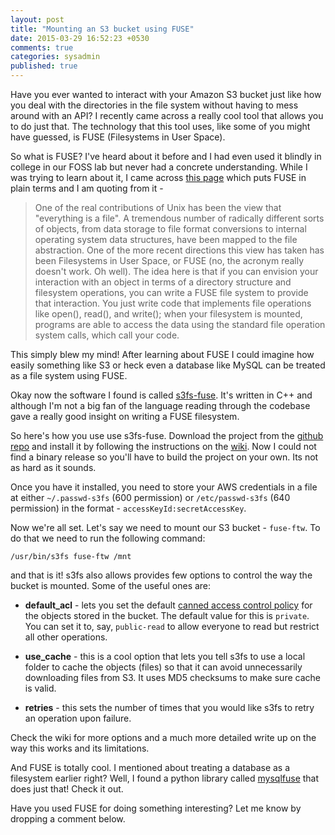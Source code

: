 ```yaml
---
layout: post
title: "Mounting an S3 bucket using FUSE"
date: 2015-03-29 16:52:23 +0530
comments: true
categories: sysadmin
published: true
---  
```


Have you ever wanted to interact with your Amazon S3 bucket just like how you deal with the directories in the file system without having to mess around with an API? I recently came across a really cool tool that allows you to do just that. The technology that this tool uses, like some of you might have guessed, is FUSE (Filesystems in User Space). 
<!--more-->

So what is FUSE? I've heard about it before and I had even used it blindly in college in our FOSS lab but never had a concrete understanding. While I was trying to learn about it, I came across [this page](http://www.cs.nmsu.edu/~pfeiffer/fuse-tutorial/) which puts FUSE in plain terms and I am quoting from it - 

> One of the real contributions of Unix has been the view that "everything is a file". A tremendous number of radically different sorts of objects, from data storage to file format conversions to internal operating system data structures, have been mapped to the file abstraction. One of the more recent directions this view has taken has been Filesystems in User Space, or FUSE (no, the acronym really doesn't work. Oh well). The idea here is that if you can envision your interaction with an object in terms of a directory structure and filesystem operations, you can write a FUSE file system to provide that interaction. You just write code that implements file operations like open(), read(), and write(); when your filesystem is mounted, programs are able to access the data using the standard file operation system calls, which call your code.

This simply blew my mind! After learning about FUSE I could imagine how easily something like S3 or heck even a database like MySQL can be treated as a file system using FUSE.

Okay now the software I found is called [s3fs-fuse](https://github.com/s3fs-fuse/s3fs-fuse). It's written in C++ and although I'm not a big fan of the language reading through the codebase gave a really good insight on writing a FUSE filesystem. 

So here's how you use use s3fs-fuse. Download the project from the [github repo](https://github.com/s3fs-fuse/s3fs-fuse) and install it by following the instructions on the [wiki](https://github.com/s3fs-fuse/s3fs-fuse/wiki/Installation-Notes). Now I could not find a binary release so you'll have to build the project on your own. Its not as hard as it sounds.

Once you have it installed, you need to store your AWS credentials in a file at either `~/.passwd-s3fs` (600 permission) or `/etc/passwd-s3fs` (640 permission) in the format - `accessKeyId:secretAccessKey`.

Now we're all set. Let's say we need to mount our S3 bucket - `fuse-ftw`. To do that we need to run the following command:

```
/usr/bin/s3fs fuse-ftw /mnt
```

and that is it! s3fs also allows provides few options to control the way the bucket is mounted. Some of the useful ones are:

* **default_acl** - lets you set the default [canned access control policy](http://docs.aws.amazon.com/AmazonS3/latest/dev/acl-overview.html) for the objects stored in the bucket. The default value for this is `private`. You can set it to, say, `public-read` to allow everyone to read but restrict all other operations.

* **use_cache** - this is a cool option that lets you tell s3fs to use a local folder to cache the objects (files) so that it can avoid unnecessarily downloading files from S3. It uses MD5 checksums to make sure cache is valid.

* **retries** - this sets the number of times that you would like s3fs to retry an operation upon failure.

Check the wiki for more options and a much more detailed write up on the way this works and its limitations. 

And FUSE is totally cool. I mentioned about treating a database as a filesystem earlier right? Well, I found a python library called [mysqlfuse](https://github.com/clsn/mysqlfuse) that does just that! Check it out.

Have you used FUSE for doing something interesting? Let me know by dropping a comment below.  